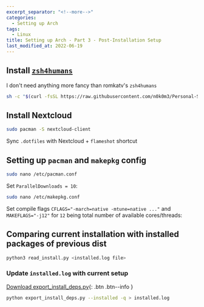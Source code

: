 ```yaml
---
excerpt_separator: "<!--more-->"
categories:
  - Setting up Arch
tags:
  - Linux
title: Setting up Arch - Part 3 - Post-Installation Setup
last_modified_at: 2022-06-19
---
```


## Install [`zsh4humans`](https://github.com/romkatv/zsh4humans)

I don't need anything more fancy than romkatv's `zsh4humans`

```sh
sh -c "$(curl -fsSL https://raw.githubusercontent.com/n0k0m3/Personal-Setup/main/Setting_up_Arch/setup.sh)"
```

## Install Nextcloud

```sh
sudo pacman -S nextcloud-client
```

Sync `.dotfiles` with Nextcloud + `flameshot` shortcut

## Setting up `pacman` and `makepkg` config

```sh
sudo nano /etc/pacman.conf
```

Set `ParallelDownloads = 10`:

```sh
sudo nano /etc/makepkg.conf
```

Set compile flags `CFLAGS="-march=native -mtune=native ..."` and `MAKEFLAGS="-j12"` for `12` being total number of available cores/threads:

## Comparing current installation with installed packages of previous dist

```sh
python3 read_install.py <installed.log file>
```

### Update `installed.log` with current setup

[Download export_install_deps.py](https://raw.githubusercontent.com/n0k0m3/Personal-Setup/main/Setting_up_Arch/export_install_deps.py){: .btn .btn--info }

```sh
python export_install_deps.py --installed -q > installed.log
```